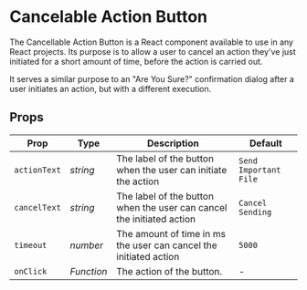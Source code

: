 # Cancelable Action Button

The Cancellable Action Button is a React component available to use in any React projects. Its purpose is to allow a user to cancel an action they've just initiated for a short amount of time, before the action is carried out.

It serves a similar purpose to an "Are You Sure?" confirmation dialog after a user initiates an action, but with a different execution.

## Props

| Prop              | Type       | Description | Default |
|-------------------|------------|-------------|---------|
| `actionText`      | _string_   | The label of the button when the user can initiate the action | `Send Important File` |
| `cancelText`      | _string_   | The label of the button when the user can cancel the initiated action | `Cancel Sending` |
| `timeout`         | _number_   | The amount of time in ms the user can cancel the initiated action | `5000` |
| `onClick`         | _Function_ | The action of the button. | - |
